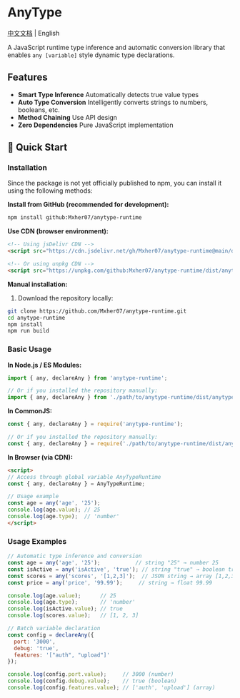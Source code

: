 # AnyType

[中文文档](./README.md) | English

A JavaScript runtime type inference and automatic conversion library that enables `any [variable]` style dynamic type declarations.

## Features

- **Smart Type Inference** 
Automatically detects true value types
- **Auto Type Conversion** 
Intelligently converts strings to numbers, booleans, etc.
- **Method Chaining** 
Use API design
- **Zero Dependencies** 
Pure JavaScript implementation

## 🚀 Quick Start

### Installation

Since the package is not yet officially published to npm, you can install it using the following methods:

**Install from GitHub (recommended for development):**
```bash
npm install github:Mxher07/anytype-runtime
```

**Use CDN (browser environment):**
```html
<!-- Using jsDelivr CDN -->
<script src="https://cdn.jsdelivr.net/gh/Mxher07/anytype-runtime@main/dist/anytype.umd.js"></script>

<!-- Or using unpkg CDN -->
<script src="https://unpkg.com/github:Mxher07/anytype-runtime/dist/anytype.umd.js"></script>
```

**Manual installation:**
1. Download the repository locally:
```bash
git clone https://github.com/Mxher07/anytype-runtime.git
cd anytype-runtime
npm install
npm run build
```

### Basic Usage

**In Node.js / ES Modules:**
```javascript
import { any, declareAny } from 'anytype-runtime';

// Or if you installed the repository manually:
import { any, declareAny } from './path/to/anytype-runtime/dist/anytype.esm.js';
```

**In CommonJS:**
```javascript
const { any, declareAny } = require('anytype-runtime');

// Or if you installed the repository manually:
const { any, declareAny } = require('./path/to/anytype-runtime/dist/anytype.cjs.js');
```

**In Browser (via CDN):**
```html
<script>
// Access through global variable AnyTypeRuntime
const { any, declareAny } = AnyTypeRuntime;

// Usage example
const age = any('age', '25');
console.log(age.value); // 25
console.log(age.type);  // 'number'
</script>
```

### Usage Examples

```javascript
// Automatic type inference and conversion
const age = any('age', '25');           // string "25" → number 25
const isActive = any('isActive', 'true'); // string "true" → boolean true
const scores = any('scores', '[1,2,3]');  // JSON string → array [1,2,3]
const price = any('price', '99.99');     // string → float 99.99

console.log(age.value);      // 25
console.log(age.type);       // 'number'
console.log(isActive.value); // true
console.log(scores.value);   // [1, 2, 3]

// Batch variable declaration
const config = declareAny({
  port: '3000',
  debug: 'true',
  features: '["auth", "upload"]'
});

console.log(config.port.value);     // 3000 (number)
console.log(config.debug.value);    // true (boolean)
console.log(config.features.value); // ['auth', 'upload'] (array)
```